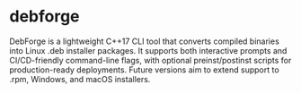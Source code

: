 # debforge
DebForge is a lightweight C++17 CLI tool that converts compiled binaries into Linux .deb installer packages.  It supports both interactive prompts and CI/CD-friendly command-line flags, with optional preinst/postinst  scripts for production-ready deployments. Future versions aim to extend support to .rpm, Windows, and macOS installers.
